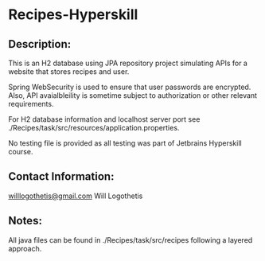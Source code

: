 # Recipes-Hyperskill

## Description: 
This is an H2 database using JPA repository project simulating APIs for a website that stores recipes and user.

Spring WebSecurity is used to ensure that user passwords are encrypted. Also, API avaialbleility is sometime subject to authorization or other relevant requirements.

For H2 database information and localhost server port see ./Recipes/task/src/resources/application.properties.

No testing file is provided as all testing was part of Jetbrains Hyperskill course.

## Contact Information: 
willlogothetis@gmail.com
Will Logothetis

## Notes:
All java files can be found in ./Recipes/task/src/recipes following a layered approach.
 

